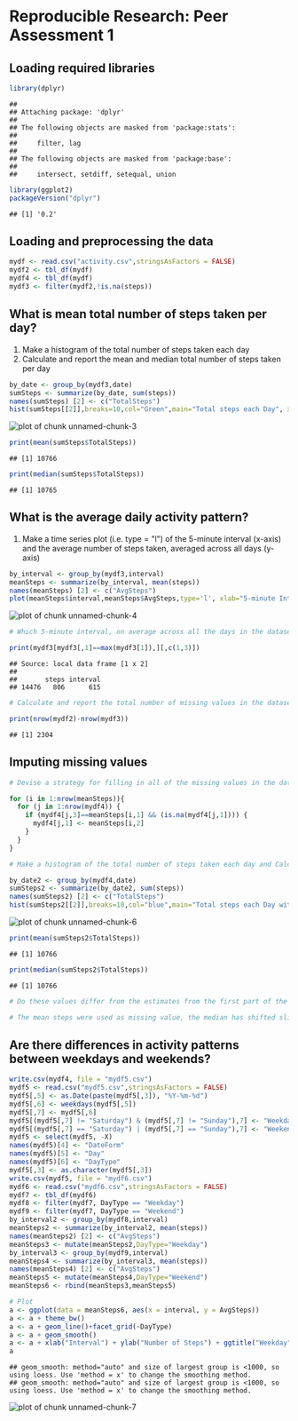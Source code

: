 # Reproducible Research: Peer Assessment 1

## Loading required libraries

```r
library(dplyr)
```

```
## 
## Attaching package: 'dplyr'
## 
## The following objects are masked from 'package:stats':
## 
##     filter, lag
## 
## The following objects are masked from 'package:base':
## 
##     intersect, setdiff, setequal, union
```

```r
library(ggplot2)
packageVersion("dplyr")
```

```
## [1] '0.2'
```

## Loading and preprocessing the data



```r
mydf <- read.csv("activity.csv",stringsAsFactors = FALSE)
mydf2 <- tbl_df(mydf)
mydf4 <- tbl_df(mydf)
mydf3 <- filter(mydf2,!is.na(steps))
```

## What is mean total number of steps taken per day?

 1. Make a histogram of the total number of steps taken each day
 2. Calculate and report the mean and median total number of steps taken per day



```r
by_date <- group_by(mydf3,date)
sumSteps <- summarize(by_date, sum(steps))
names(sumSteps) [2] <- c("TotalSteps")
hist(sumSteps[[2]],breaks=10,col="Green",main="Total steps each Day", xlab="")
```

![plot of chunk unnamed-chunk-3](./PA1_template_files/figure-html/unnamed-chunk-3.png) 

```r
print(mean(sumSteps$TotalSteps))
```

```
## [1] 10766
```

```r
print(median(sumSteps$TotalSteps))
```

```
## [1] 10765
```


## What is the average daily activity pattern?

 1. Make a time series plot (i.e. type = "l") of the 5-minute interval (x-axis) and the average number of steps taken, averaged across all days (y-axis)




```r
by_interval <- group_by(mydf3,interval)
meanSteps <- summarize(by_interval, mean(steps))
names(meanSteps) [2] <- c("AvgSteps")
plot(meanSteps$interval,meanSteps$AvgSteps,type='l', xlab="5-minute Interval", ylab="Avg Steps Taken(Avg across all days)")
```

![plot of chunk unnamed-chunk-4](./PA1_template_files/figure-html/unnamed-chunk-4.png) 

```r
# Which 5-minute interval, on average across all the days in the dataset, contains the maximum number of steps?

print(mydf3[mydf3[,1]==max(mydf3[1]),][,c(1,3)])
```

```
## Source: local data frame [1 x 2]
## 
##       steps interval
## 14476   806      615
```


```r
# Calculate and report the total number of missing values in the dataset 

print(nrow(mydf2)-nrow(mydf3))
```

```
## [1] 2304
```

## Imputing missing values


```r
# Devise a strategy for filling in all of the missing values in the dataset. 

for (i in 1:nrow(meanSteps)){
  for (j in 1:nrow(mydf4)) {
    if (mydf4[j,3]==meanSteps[i,1] && (is.na(mydf4[j,1]))) {
      mydf4[j,1] <- meanSteps[i,2]
    }
  }
}

# Make a histogram of the total number of steps taken each day and Calculate and report the mean and median total number of steps taken per day. 

by_date2 <- group_by(mydf4,date)
sumSteps2 <- summarize(by_date2, sum(steps))
names(sumSteps2) [2] <- c("TotalSteps")
hist(sumSteps2[[2]],breaks=10,col="blue",main="Total steps each Day with imputed data")
```

![plot of chunk unnamed-chunk-6](./PA1_template_files/figure-html/unnamed-chunk-6.png) 

```r
print(mean(sumSteps2$TotalSteps))
```

```
## [1] 10766
```

```r
print(median(sumSteps2$TotalSteps))
```

```
## [1] 10766
```

```r
# Do these values differ from the estimates from the first part of the assignment? What is the impact of imputing missing data on the estimates of the total daily number of steps?

# The mean steps were used as missing value, the median has shifted slightly, the mean remains the same. The data has moved closer to mean.
```


## Are there differences in activity patterns between weekdays and weekends?


```r
write.csv(mydf4, file = "mydf5.csv")
mydf5 <- read.csv("mydf5.csv",stringsAsFactors = FALSE)
mydf5[,5] <- as.Date(paste(mydf5[,3]), "%Y-%m-%d") 
mydf5[,6] <- weekdays(mydf5[,5])
mydf5[,7] <- mydf5[,6]
mydf5[(mydf5[,7] != "Saturday") & (mydf5[,7] != "Sunday"),7] <- "Weekday"
mydf5[(mydf5[,7] == "Saturday") | (mydf5[,7] == "Sunday"),7] <- "Weekend"
mydf5 <- select(mydf5, -X) 
names(mydf5)[4] <- "DateForm"
names(mydf5)[5] <- "Day"
names(mydf5)[6] <- "DayType"
mydf5[,3] <- as.character(mydf5[,3])
write.csv(mydf5, file = "mydf6.csv")
mydf6 <- read.csv("mydf6.csv",stringsAsFactors = FALSE)
mydf7 <- tbl_df(mydf6)
mydf8 <- filter(mydf7, DayType == "Weekday")
mydf9 <- filter(mydf7, DayType == "Weekend")
by_interval2 <- group_by(mydf8,interval)
meanSteps2 <- summarize(by_interval2, mean(steps))
names(meanSteps2) [2] <- c("AvgSteps")
meanSteps3 <- mutate(meanSteps2,DayType="Weekday")
by_interval3 <- group_by(mydf9,interval)
meanSteps4 <- summarize(by_interval3, mean(steps))
names(meanSteps4) [2] <- c("AvgSteps")
meanSteps5 <- mutate(meanSteps4,DayType="Weekend")
meanSteps6 <- rbind(meanSteps3,meanSteps5)

# Plot 
a <- ggplot(data = meanSteps6, aes(x = interval, y = AvgSteps))
a <- a + theme_bw()
a <- a + geom_line()+facet_grid(~DayType)
a <- a + geom_smooth()
a <- a + xlab("Interval") + ylab("Number of Steps") + ggtitle("Weekday")
a
```

```
## geom_smooth: method="auto" and size of largest group is <1000, so using loess. Use 'method = x' to change the smoothing method.
## geom_smooth: method="auto" and size of largest group is <1000, so using loess. Use 'method = x' to change the smoothing method.
```

![plot of chunk unnamed-chunk-7](./PA1_template_files/figure-html/unnamed-chunk-7.png) 
